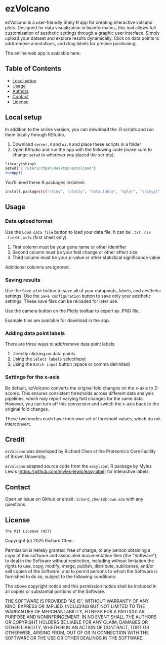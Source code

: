 # ezVolcano
ezVolcano is a user-friendly Shiny R app for creating interactive volcano plots. Designed for data visualization in bioinformatics, this tool allows full customization of aesthetic settings through a graphic user interface. Simply upload your dataset and explore results dynamically. Click on data points to add/remove annotations, and drag labels for precise positioning.

The online web app is available here: 

## Table of Contents
- [Local setup](#local-setup)
- [Usage](#usage)
- [Authors](#authors)
- [Contact](#contact)
- [License](#license)

## Local setup
In addition to the online version, you can download the .R scripts and run them locally through RStudio. 

1. Download `server.R` and `ui.R` and place these scripts in a folder
2. Open RStudio and run the app with the following code (make sure to change `setwd` to wherever you placed the scripts):

```bash
library(shiny)
setwd("C:/Users/chpsh/Desktop/ezVolcano")
runApp()
```
You'll need these R packages installed:

```bash
install.packages(c("shiny", "plotly", "data.table", "dplyr", "shinyjs", "readxl"))
```

## Usage

### Data upload format
Use the `Load data file` button to load your data file. It can be `.txt` `.csv` `.tsv` or `.xslx` (first sheet only).

1. First column must be your gene name or other identifier
2. Second column must be your fold change or other effect size
3. Third column must be your p-value or other statistical significance value

Additional columns are ignored.

### Saving results
Use the `Save plot` button to save all of your datapoints, labels, and aesthetic settings. 
Use the `Save configuration` button to save only your aesthetic settings. 
These save files can be reloaded for later use.

Use the camera button on the Plotly toolbar to export as .PNG file.

Example files are available for download in the app.

### Adding data point labels
There are three ways to add/remove data point labels:

1. Directly clicking on data points
2. Using the `Select labels` selectInput
3. Using the `Batch input` button (space or comma delimited)

### Settings for the x-axis
By default, ezVolcano converts the original fold changes on the x-axis to Z-scores. This ensures consistent thresholds across different data analysis pipelines, which may report varying fold changes for the same data. However, you can turn off this conversion and switch the x-axis back to the original fold changes.

These two modes each have their own set of threshold values, which do not interconvert. 

## Credit
`ezVolcano` was developed by Richard Chen at the Proteomics Core Facility of Brown University.

`ezVolcano` adapted source code from the `easylabel` R package by Myles Lewis (https://github.com/myles-lewis/easylabel) for interactive labels.

## Contact
Open an issue on Github or email `richard_chen1@brown.edu` with any questions.

## License
`The MIT License (MIT)`

Copyright (c) 2025 Richard Chen

Permission is hereby granted, free of charge, to any person obtaining a copy of this software and associated documentation files (the "Software"), to deal in the Software without restriction, including without limitation the rights to use, copy, modify, merge, publish, distribute, sublicense, and/or sell copies of the Software, and to permit persons to whom the Software is furnished to do so, subject to the following conditions:

The above copyright notice and this permission notice shall be included in all copies or substantial portions of the Software.

THE SOFTWARE IS PROVIDED "AS IS", WITHOUT WARRANTY OF ANY KIND, EXPRESS OR IMPLIED, INCLUDING BUT NOT LIMITED TO THE WARRANTIES OF MERCHANTABILITY, FITNESS FOR A PARTICULAR PURPOSE AND NONINFRINGEMENT. IN NO EVENT SHALL THE AUTHORS OR COPYRIGHT HOLDERS BE LIABLE FOR ANY CLAIM, DAMAGES OR OTHER LIABILITY, WHETHER IN AN ACTION OF CONTRACT, TORT OR OTHERWISE, ARISING FROM, OUT OF OR IN CONNECTION WITH THE SOFTWARE OR THE USE OR OTHER DEALINGS IN THE SOFTWARE.

